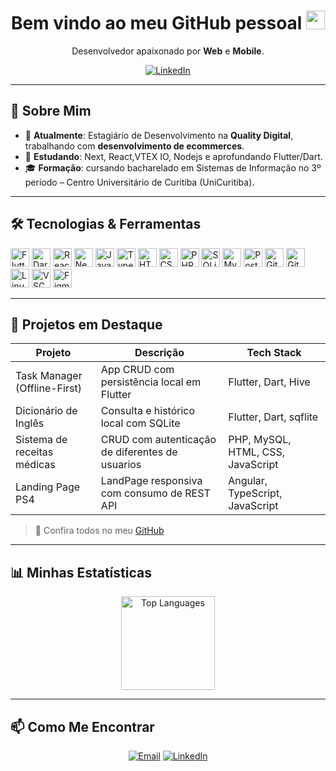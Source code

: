 <div align="center">
  <h1>Bem vindo ao meu GitHub pessoal <img src="https://media.giphy.com/media/hvRJCLFzcasrR4ia7z/giphy.gif" width="30px"/></h1>
  <p>Desenvolvedor apaixonado por <strong>Web</strong> e <strong>Mobile</strong>.</p>
  <!-- Badges de perfil -->
  <a href="https://www.linkedin.com/in/nicolasvitorino/">
    <img src="https://img.shields.io/badge/LinkedIn-0077B5?style=for-the-badge&logo=linkedin&logoColor=white" alt="LinkedIn"/>
  </a>
</div>

---

## 🚀 Sobre Mim
- 🔭 **Atualmente**: Estagiário de Desenvolvimento na **Quality Digital**, trabalhando com **desenvolvimento de ecommerces**.
- 🌱 **Estudando**: Next, React,VTEX IO, Nodejs e aprofundando Flutter/Dart.
- 🎓 **Formação**: cursando bacharelado em Sistemas de Informação no 3º período – Centro Universitário de Curitiba (UniCuritiba).

---

## 🛠 Tecnologias & Ferramentas

<div align="left">
  <!-- Linguagens / Frameworks -->
  <img src="https://cdn.jsdelivr.net/gh/devicons/devicon/icons/flutter/flutter-original.svg" height="30" alt="Flutter"/>
  <img src="https://cdn.jsdelivr.net/gh/devicons/devicon/icons/dart/dart-original.svg" height="30" alt="Dart"/>
  <img src="https://cdn.jsdelivr.net/gh/devicons/devicon/icons/react/react-original.svg" height="30" alt="React"/>
  <img src="https://raw.githubusercontent.com/marwin1991/profile-technology-icons/refs/heads/main/icons/next_js.png" height="30" width="30" alt="Next.js"/>
  <img src="https://cdn.jsdelivr.net/gh/devicons/devicon/icons/javascript/javascript-original.svg" height="30" alt="JavaScript"/>
  <img src="https://cdn.jsdelivr.net/gh/devicons/devicon/icons/typescript/typescript-original.svg" height="30" alt="TypeScript"/>
  <img src="https://cdn.jsdelivr.net/gh/devicons/devicon/icons/html5/html5-original.svg" height="30" alt="HTML5"/>
  <img src="https://cdn.jsdelivr.net/gh/devicons/devicon/icons/css3/css3-original.svg" height="30" alt="CSS3"/>
  <img src="https://cdn.jsdelivr.net/gh/devicons/devicon/icons/php/php-original.svg" height="30" alt="PHP"/>
  <img src="https://cdn.jsdelivr.net/gh/devicons/devicon/icons/sqlite/sqlite-original.svg" height="30" alt="SQLite"/>
  <img src="https://cdn.jsdelivr.net/gh/devicons/devicon/icons/mysql/mysql-original.svg" height="30" alt="MySQL"/>
  <img src="https://cdn.jsdelivr.net/gh/devicons/devicon/icons/postgresql/postgresql-original.svg" height="30" alt="PostgreSQL"/>
  <!-- Ferramentas -->
  <img src="https://cdn.jsdelivr.net/gh/devicons/devicon/icons/git/git-original.svg" height="30" alt="Git"/>
  <img src="https://cdn.jsdelivr.net/gh/devicons/devicon/icons/github/github-original.svg" height="30" alt="GitHub"/>
  <img src="https://cdn.jsdelivr.net/gh/devicons/devicon/icons/linux/linux-original.svg" height="30" alt="Linux"/>
  <img src="https://cdn.jsdelivr.net/gh/devicons/devicon/icons/vscode/vscode-original.svg" height="30" alt="VSCode"/>
  <img src="https://cdn.jsdelivr.net/gh/devicons/devicon/icons/figma/figma-original.svg" height="30" alt="Figma"/>
</div>

---

## 💼 Projetos em Destaque

| Projeto                             | Descrição                                         | Tech Stack                       |
| ----------------------------------- | ------------------------------------------------- | -------------------------------- |
| Task Manager (Offline-First)        | App CRUD com persistência local em Flutter        | Flutter, Dart, Hive              |
| Dicionário de Inglês                | Consulta e histórico local com SQLite             | Flutter, Dart, sqflite           |
| Sistema de receitas médicas         | CRUD com autenticação de diferentes de usuarios   | PHP, MySQL, HTML, CSS, JavaScript|
| Landing Page PS4                    | LandPage responsiva com consumo de REST API       | Angular, TypeScript, JavaScript  |

> 🔗 Confira todos no meu [GitHub](https://github.com/nicolasvitorino?tab=repositories)

---

## 📊 Minhas Estatísticas

<div align="center">
  <img src="https://github-readme-stats.vercel.app/api/top-langs/?username=nicolasvitorino&layout=compact&langs_count=6&theme=shades-of-purple&hide_border=true" height="150" alt="Top Languages"/>
</div>

---

## 📫 Como Me Encontrar

<div align="center">
  <a href="mailto:nicolasvvitorino@gmail.com"><img src="https://img.shields.io/badge/Email-D14836?style=for-the-badge&logo=gmail&logoColor=white" alt="Email"/></a>
  <a href="https://www.linkedin.com/in/nicolasvitorino/"><img src="https://img.shields.io/badge/LinkedIn-0077B5?style=for-the-badge&logo=linkedin&logoColor=white" alt="LinkedIn"/></a>
</div>
